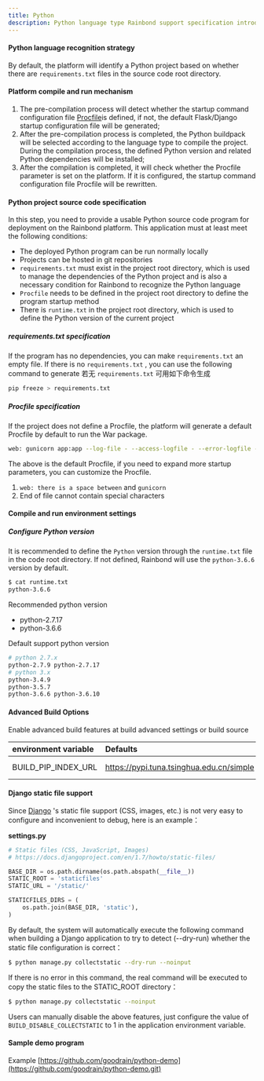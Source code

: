 ```yaml
---
title: Python
description: Python language type Rainbond support specification introduction
---
```


#### Python language recognition strategy

By default, the platform will identify a Python project based on whether there are `requirements.txt` files in the source code root directory.

#### Platform compile and run mechanism

1. The pre-compilation process will detect whether the startup command configuration file [Procfile](./procfile)is defined, if not, the default Flask/Django startup configuration file will be generated;
2. After the pre-compilation process is completed, the Python buildpack will be selected according to the language type to compile the project. During the compilation process, the defined Python version and related Python dependencies will be installed;
3. After the compilation is completed, it will check whether the Procfile parameter is set on the platform. If it is configured, the startup command configuration file Procfile will be rewritten.

#### Python project source code specification

In this step, you need to provide a usable Python source code program for deployment on the Rainbond platform. This application must at least meet the following conditions:

- The deployed Python program can be run normally locally
- Projects can be hosted in git repositories
- `requirements.txt` must exist in the project root directory, which is used to manage the dependencies of the Python project and is also a necessary condition for Rainbond to recognize the Python language
- `Procfile` needs to be defined in the project root directory to define the program startup method
- There is `runtime.txt` in the project root directory, which is used to define the Python version of the current project

##### requirements.txt specification

If the program has no dependencies, you can make `requirements.txt` an empty file. If there is no `requirements.txt` , you can use the following command to generate
若无 `requirements.txt` 可用如下命令生成

```bash
pip freeze > requirements.txt
```

##### Procfile specification

If the project does not define a Procfile, the platform will generate a default Procfile by default to run the War package.

```bash
web: gunicorn app:app --log-file - --access-logfile - --error-logfile -
```

The above is the default Procfile, if you need to expand more startup parameters, you can customize the Procfile.

1. `web: there is a space between` and `gunicorn`
2. End of file cannot contain special characters

#### Compile and run environment settings

##### Configure Python version

It is recommended to define the `Python` version through the `runtime.txt` file in the code root directory. If not defined, Rainbond will use the `python-3.6.6` version by default.

```bash
$ cat runtime.txt
python-3.6.6
```

Recommended python version

- python-2.7.17
- python-3.6.6

Default support python version

```bash
# python 2.7.x
python-2.7.9 python-2.7.17
# python 3.x
python-3.4.9
python-3.5.7
python-3.6.6 python-3.6.10
```

#### Advanced Build Options

Enable advanced build features at build advanced settings or build source

| environment variable                                                               | Defaults                                                                                                                 | illustrate  |
| :--------------------------------------------------------------------------------- | :----------------------------------------------------------------------------------------------------------------------- | :---------- |
| BUILD_PIP_INDEX_URL | https://pypi.tuna.tsinghua.edu.cn/simple | Pypi source |

#### Django static file support

Since [Django](https://www.djangoproject.com/) 's static file support (CSS, images, etc.) is not very easy to configure and inconvenient to debug, here is an example：

**settings.py**

```python
# Static files (CSS, JavaScript, Images)
# https://docs.djangoproject.com/en/1.7/howto/static-files/

BASE_DIR = os.path.dirname(os.path.abspath(__file__))
STATIC_ROOT = 'staticfiles'
STATIC_URL = '/static/'

STATICFILES_DIRS = (
    os.path.join(BASE_DIR, 'static'),
)
```

By default, the system will automatically execute the following command when building a Django application to try to detect (--dry-run) whether the static file configuration is correct：

```bash
$ python manage.py collectstatic --dry-run --noinput
```

If there is no error in this command, the real command will be executed to copy the static files to the STATIC_ROOT directory：

```bash
$ python manage.py collectstatic --noinput
```

Users can manually disable the above features, just configure the value of `BUILD_DISABLE_COLLECTSTATIC` to 1 in the application environment variable.

#### Sample demo program

Example [https://github.com/goodrain/python-demo](https://github.com/goodrain/python-demo.git)
